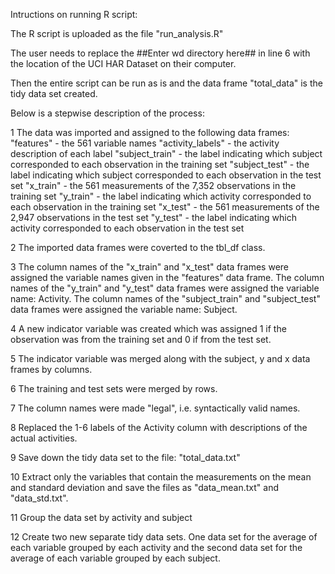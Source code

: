 Intructions on running R script:

The R script is uploaded as the file "run_analysis.R"

The user needs to replace the ##Enter wd directory here## in line 6 with the location of the UCI HAR Dataset on their computer.

Then the entire script can be run as is and the data frame "total_data" is the tidy data set created.

Below is a stepwise description of the process:

1 The data was imported and assigned to the following data frames: "features" - the 561 variable names "activity_labels" - the activity description of each label "subject_train" - the label indicating which subject corresponded to each observation in the training set "subject_test" - the label indicating which subject corresponded to each observation in the test set "x_train" - the 561 measurements of the 7,352 observations in the training set "y_train" - the label indicating which activity corresponded to each observation in the training set "x_test" - the 561 measurements of the 2,947 observations in the test set "y_test" - the label indicating which activity corresponded to each observation in the test set

2 The imported data frames were coverted to the tbl_df class.

3 The column names of the "x_train" and "x_test" data frames were assigned the variable names given in the "features" data frame. The column names of the "y_train" and "y_test" data frames were assigned the variable name: Activity. The column names of the "subject_train" and "subject_test" data frames were assigned the variable name: Subject.

4 A new indicator variable was created which was assigned 1 if the observation was from the training set and 0 if from the test set.

5 The indicator variable was merged along with the subject, y and x data frames by columns.

6 The training and test sets were merged by rows.

7 The column names were made "legal", i.e. syntactically valid names.

8 Replaced the 1-6 labels of the Activity column with descriptions of the actual activities.

9 Save down the tidy data set to the file: "total_data.txt"

10 Extract only the variables that contain the measurements on the mean and standard deviation and save the files as "data_mean.txt" and "data_std.txt".

11 Group the data set by activity and subject

12 Create two new separate tidy data sets. One data set for the average of each variable grouped by each activity and the second data set for the average of each variable grouped by each subject.
